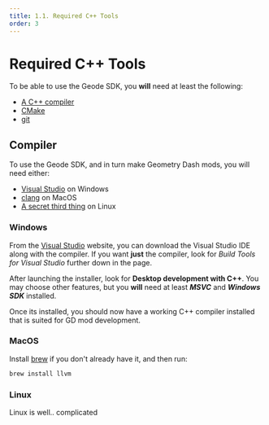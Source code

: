 ```yaml
---
title: 1.1. Required C++ Tools
order: 3
---
```


# Required C++ Tools
To be able to use the Geode SDK, you **will** need at least the following:
* [A C++ compiler](#compiler)
* [CMake](https://cmake.org/download/)
* [git](https://git-scm.com/downloads)

## Compiler
To use the Geode SDK, and in turn make Geometry Dash mods, you will need either:
* [Visual Studio](#windows) on Windows
* [clang](#macos) on MacOS
* [A secret third thing](#linux) on Linux

### Windows
From the [Visual Studio](https://visualstudio.microsoft.com/downloads/) website, you can download the Visual Studio IDE along with the compiler. If you want **just** the compiler, look for *Build Tools for Visual Studio* further down in the page.

After launching the installer, look for **Desktop development with C++**. You may choose other features, but you **will** need at least ***MSVC*** and ***Windows SDK*** installed.

Once its installed, you should now have a working C++ compiler installed that is suited for GD mod development.

### MacOS

Install [brew](https://brew.sh/) if you don't already have it, and then run:
```bash
brew install llvm
```

### Linux
Linux is well.. complicated
